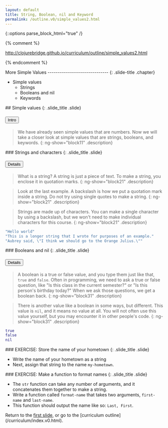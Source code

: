 ```yaml
---
layout: default
title: String, Boolean, nil and Keyword
permalink: /outline.v0/simple_values2.html
---
```


{::options parse_block_html="true" /}

{% comment %}

http://clojurebridge.github.io/curriculum/outline/simple_values2.html

{% endcomment %}

<section>
More Simple Values
------------------------------
{: .slide-title .chapter}

* Simple values
    - Strings
    - Booleans and nil
    - Keywords
</section>

<section>
## Simple values
{: .slide_title .slide}

#### <button class="link" ng-model="block11" ng-click="block11=!block11">Intro</button>

> We have already seen simple values that are numbers.  Now we will
> take a closer look at simple values that are strings, booleans, and
> keywords.
{: ng-show="block11" .description}
</section>

<section>
### Strings and characters
{: .slide_title .slide}

#### <button class="link" ng-model="block21" ng-click="block21=!block21">Details</button>

> What is a string? A string is just a piece of text. To make a
> string, you enclose it in quotation marks.
{: ng-show="block21" .description}

> Look at the last example. A backslash is how we put a quotation mark
> inside a string. Do not try using single quotes to make a string.
{: ng-show="block21" .description}

> Strings are made up of characters. You can make a single character
> by using a backslash, but we won't need to make individual
> characters for this course.
{: ng-show="block21" .description}

```clojure
"Hello world"
"This is a longer string that I wrote for purposes of an example."
"Aubrey said, \"I think we should go to the Orange Julius.\""
```
</section>

<section>
### Booleans and nil
{: .slide_title .slide}

#### <button class="link" ng-model="block31" ng-click="block31=!block31">Details</button>

>A boolean is a true or false value, and you type them just like that,
>`true` and `false`. Often in programming, we need to ask a true or
>false question, like "Is this class in the current semester?" or "Is
>this person's birthday today?" When we ask those questions, we get a
>boolean back.
{: ng-show="block31" .description}

> There is another value like a boolean in some ways, but different.
> This value is `nil`, and it means no value at all. You will not
> often use this value yourself, but you may encounter it in other
> people's code.
{: ng-show="block31" .description}

```clojure
true
false
nil
```
</section>

<section>
### EXERCISE: Store the name of your hometown
{: .slide_title .slide}

* Write the name of your hometown as a string
* Next, assign that string to the name `my-hometown`.
</section>

<section>
### EXERCISE: Make a function to format names
{: .slide_title .slide}

* The `str` function can take any number of arguments, and it
concatenates them together to make a string.
* Write a function called `format-name` that takes two arguments,
`first-name` and `last-name`.
* This function should output the name like so: `Last, First`.
</section>

<section>
Return to the <a href="javascript:;" onClick="Reveal.slide(1);">first slide</a>,
or go to the [curriculum outline](/curriculum/index.v0.html).
</section>
